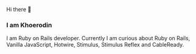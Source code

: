Hi there 👋 
### I am Khoerodin
I am Ruby on Rails developer. Currently I am curious about Ruby on Rails, Vanilla JavaScript, Hotwire, Stimulus, Stimulus Reflex and CableReady.

